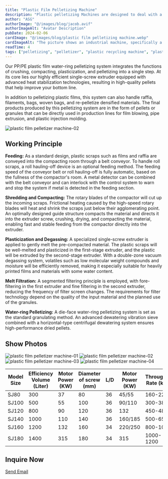 ```yaml
---
title: "Plastic Film Pelletizing Machine"
description: "Plastic pelletizing Machines are designed to deal with a wide variety of plastic materials in an efficient way with a user-friendly operation. Whether you are a producer or professio"
author: "ASG"
authorImage: "@/images/blog/jacob.avif"
authorImageAlt: "Avatar Description"
pubDate: 2024-02-06
cardImage: "@/images/blog/plastic film pelletizing machine.webp"
cardImageAlt: "The picture shows an industrial machine, specifically a plastic film pelletizing line. This type of equipment is used for recycling plastic materials, such as plastic films, bags, and flakes. It generally operates by taking plastic waste, shredding it into smaller pieces, washing it, and then extruding it into pellets which can be used to manufacture new plastic products. The system often includes components like a conveyor belt, shredder or cutter, extruder, pelletizer, and sometimes a storage or cooling mechanism, such as a silo with a cyclone system for collecting the finished pellets."
readTime: 4
tags: ["pelletizing", "pelletizer", "plastic recycling machine", "plastic film recycling", "plastic pelletizer" ]
---
```

Our PP/PE plastic film water-ring pelletizing system integrates the functions of crushing, compacting, plasticization, and pelletizing into a single step. At its core lies our highly efficient single-screw extruder equipped with advanced heat stabilization technologies, resulting in high-quality pellets that help improve your bottom line.

In addition to pelletizing plastic films, this system can also handle raffia, filaments, bags, woven bags, and re-pelletize densified materials. The final products produced by this pelletizing system are in the form of pellets or granules that can be directly used in production lines for film blowing, pipe extrusion, and plastic injection molding.

![plastic film pelletizer machine-02](/images/plastic-film-pelletizer-05.webp)

## Working Principle

**Feeding:** As a standard design, plastic scraps such as films and raffia are conveyed into the compacting room through a belt conveyor. To handle roll scraps, a roll hauling-off device is an optional feeding method. The feeding speed of the conveyor belt or roll hauling-off is fully automatic, based on the fullness of the compactor's room. A metal detector can be combined with the belt conveyor and can interlock with the control system to warn and stop the system if metal is detected in the feeding section.

**Shredding and Compacting:** The rotary blades of the compactor will cut up the incoming scraps. Frictional heating caused by the high-speed rotary blades will heat and shrink the scraps just below their agglomerating point. An optimally designed guide structure compacts the material and directs it into the extruder screw, crushing, drying, and compacting the material, enabling fast and stable feeding from the compactor directly into the extruder.

**Plasticization and Degassing:** A specialized single-screw extruder is applied to gently melt the pre-compacted material. The plastic scraps will be well-melted and plasticized in the first-stage extruder, and the plastic will be extruded by the second-stage extruder. With a double-zone vacuum degassing system, volatiles such as low molecular weight compounds and moisture will be efficiently removed, making it especially suitable for heavily printed films and materials with some water content.

**Melt Filtration:** A segmented filtering principle is employed, with fore-filtering in the first extruder and fine filtering in the second extruder, reducing the frequency of filter screen changes. The requirements for filter technology depend on the quality of the input material and the planned use of the granules.

**Water-ring Pelletizing:** A die-face water-ring pelletizing system is set as the standard granulating method. An advanced dewatering vibration sieve combined with a horizontal-type centrifugal dewatering system ensures high-performance dried pellets.

## Show Photos

![plastic film pelletizer machine-01](/images/plastic-film-pelletizer-01.webp)
![plastic film pelletizer machine-02](/images/plastic-film-pelletizer-02.jpg)
![plastic film pelletizer machine-03](/images/plastic-film-pelletizer-03.webp)
![plastic film pelletizer machine-04](/images/plastic-film-pelletizer-04.webp)


<div class="scrollable-table-container">
  <table>
  <thead>
    <tr>
      <th>Model Size</th>
      <th>Efficiency Volume (Liter)</th>
      <th>Motor Power (KW)</th>
      <th>Diameter of screw (mm)</th>
      <th>L/D</th>
      <th>Motor Power (KW)</th>
      <th>Throughput Rate (kg/h)</th>
    </tr>
  </thead>
  <tbody>
    <tr>
      <td>SJ80</td>
      <td>300</td>
      <td>37</td>
      <td>80</td>
      <td>36</td>
      <td>45/55</td>
      <td>160-220</td>
    </tr>
    <tr>
      <td>SJ100</td>
      <td>500</td>
      <td>55</td>
      <td>100</td>
      <td>36</td>
      <td>90/110</td>
      <td>300-380</td>
    </tr>
    <tr>
      <td>SJ120</td>
      <td>800</td>
      <td>90</td>
      <td>120</td>
      <td>36</td>
      <td>132</td>
      <td>450-480</td>
    </tr>
    <tr>
      <td>SJ140</td>
      <td>1000</td>
      <td>110</td>
      <td>140</td>
      <td>36</td>
      <td>160/185</td>
      <td>500-650</td>
    </tr>
    <tr>
      <td>SJ160</td>
      <td>1200</td>
      <td>132</td>
      <td>160</td>
      <td>34</td>
      <td>220/250</td>
      <td>800-1000</td>
    </tr>
    <tr>
      <td>SJ180</td>
      <td>1400</td>
      <td>315</td>
      <td>180</td>
      <td>34</td>
      <td>315</td>
      <td>1000-1200</td>
    </tr>
  </tbody>
</table>
</div>

## Inquire Now

<div class="email-button-container">
  <a href="mailto:sales@rumtoo.com" class="email-button">Send Email</a>
</div>
